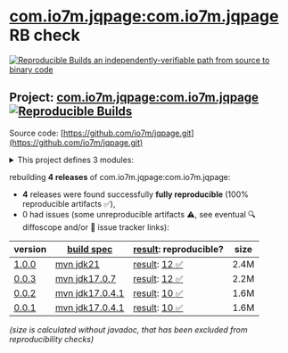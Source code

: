 [com.io7m.jqpage:com.io7m.jqpage](https://central.sonatype.com/artifact/com.io7m.jqpage/com.io7m.jqpage/versions) RB check
=======

[![Reproducible Builds](https://reproducible-builds.org/images/logos/rb.svg) an independently-verifiable path from source to binary code](https://reproducible-builds.org/)

## Project: [com.io7m.jqpage:com.io7m.jqpage](https://central.sonatype.com/artifact/com.io7m.jqpage/com.io7m.jqpage/versions) [![Reproducible Builds](https://img.shields.io/endpoint?url=https://raw.githubusercontent.com/jvm-repo-rebuild/reproducible-central/master/content/com/io7m/jqpage/badge.json)](https://github.com/jvm-repo-rebuild/reproducible-central/blob/master/content/com/io7m/jqpage/README.md)

Source code: [https://github.com/io7m/jqpage.git](https://github.com/io7m/jqpage.git)

<details><summary>This project defines 3 modules:</summary>

* [com.io7m.jqpage:com.io7m.jqpage](https://central.sonatype.com/artifact/com.io7m.jqpage/com.io7m.jqpage/1.0.0)
* [com.io7m.jqpage:com.io7m.jqpage.core](https://central.sonatype.com/artifact/com.io7m.jqpage/com.io7m.jqpage.core/1.0.0)
* [com.io7m.jqpage:com.io7m.jqpage.tests](https://central.sonatype.com/artifact/com.io7m.jqpage/com.io7m.jqpage.tests/1.0.0)
</details>

rebuilding **4 releases** of com.io7m.jqpage:com.io7m.jqpage:
- **4** releases were found successfully **fully reproducible** (100% reproducible artifacts :white_check_mark:),
- 0 had issues (some unreproducible artifacts :warning:, see eventual :mag: diffoscope and/or :memo: issue tracker links):

| version | [build spec](/BUILDSPEC.md) | [result](https://reproducible-builds.org/docs/jvm/): reproducible? | size |
| -- | --------- | ------ | -- |
| [1.0.0](https://central.sonatype.com/artifact/com.io7m.jqpage/com.io7m.jqpage/1.0.0/pom) | [mvn jdk21](com.io7m.jqpage-1.0.0.buildspec) | [result](com.io7m.jqpage-1.0.0.buildinfo): [12 :white_check_mark: ](com.io7m.jqpage-1.0.0.buildcompare) | 2.4M |
| [0.0.3](https://central.sonatype.com/artifact/com.io7m.jqpage/com.io7m.jqpage/0.0.3/pom) | [mvn jdk17.0.7](com.io7m.jqpage-0.0.3.buildspec) | [result](com.io7m.jqpage-0.0.3.buildinfo): [12 :white_check_mark: ](com.io7m.jqpage-0.0.3.buildcompare) | 2.2M |
| [0.0.2](https://central.sonatype.com/artifact/com.io7m.jqpage/com.io7m.jqpage/0.0.2/pom) | [mvn jdk17.0.4.1](com.io7m.jqpage-0.0.2.buildspec) | [result](com.io7m.jqpage-0.0.2.buildinfo): [10 :white_check_mark: ](com.io7m.jqpage-0.0.2.buildcompare) | 1.6M |
| [0.0.1](https://central.sonatype.com/artifact/com.io7m.jqpage/com.io7m.jqpage/0.0.1/pom) | [mvn jdk17.0.4.1](com.io7m.jqpage-0.0.1.buildspec) | [result](com.io7m.jqpage-0.0.1.buildinfo): [10 :white_check_mark: ](com.io7m.jqpage-0.0.1.buildcompare) | 1.6M |

<i>(size is calculated without javadoc, that has been excluded from reproducibility checks)</i>
